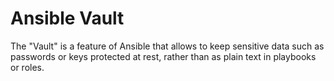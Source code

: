 # Ansible Vault

The "Vault" is a feature of Ansible that allows to keep sensitive data such as passwords or keys protected at rest, rather than as plain text in playbooks or roles.
